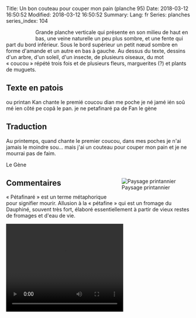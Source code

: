 Title: Un bon couteau pour couper mon pain (planche 95)
Date: 2018-03-12 16:50:52
Modified: 2018-03-12 16:50:52
Summary: 
Lang: fr
Series: planches
series_index: 104

<p style="text-align:justify;">
<figure class="image-block" style="float: left;">
  <img alt="" src="{static}/images/planche_95.png">
  <figcaption style="max-width: 227px"></figcaption>
</figure>
Grande planche verticale qui présente en son milieu de haut en bas, une veine naturelle un peu plus sombre, et une fente qui part du bord inférieur. Sous le bord supérieur un petit nœud sombre en forme d'amande et un autre en bas à gauche. Au dessus du texte, dessins d'un arbre, d'un soleil, d'un insecte, de plusieurs oiseaux,  du mot « coucou » répété trois fois et de plusieurs fleurs, marguerites (?) et plants de muguets.</p>

## Texte en patois
ou printan Kan chante le premié coucou dian me poche je né jamé ién soû mé ien côté pe copâ le pan. je ne petafinaré pa de Fan   		  le  gène



## Traduction
Au printemps, quand chante le premier coucou, dans mes poches je n'ai jamais le moindre sou… mais j'ai un couteau pour couper mon pain et je ne mourrai pas de faim.

Le Gène
<figure class="image-block" style="float: right;">
  <img alt="Paysage printannier" src="{static}/images/planche_95_dessin.png">
  <figcaption style="max-width: 367px">Paysage printannier</figcaption>
</figure>



## Commentaires
« Pétafinaré » est un terme métaphorique pour signifier mourir. Allusion à la « pétafine » qui est un fromage du Dauphiné, souvent très fort, élaboré essentiellement à partir de vieux restes de fromages et d'eau de vie.




<video width="320" height="240" controls>
  <source src="https://d1njpgd0ygatdn.cloudfront.net/video_95_2_.mp4" type="video/mp4">
</video>
